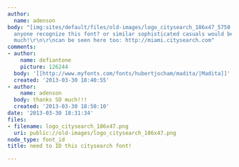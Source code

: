 ```yaml
---
author:
  name: adenson
body: "[img:sites/default/files/old-images/logo_citysearch_186x47_5750.png]\r\n\r\nhi,
  anyone recognize this font? or similar sophisticated casuals would be great. thanks
  much!\r\n\r\ncan be seen here too: http://miami.citysearch.com"
comments:
- author:
    name: defiantone
    picture: 126244
  body: '[[http://www.myfonts.com/fonts/hubertjocham/madita/|Madita]]'
  created: '2013-03-30 18:40:55'
- author:
    name: adenson
  body: thanks SO much!!!
  created: '2013-03-30 18:50:10'
date: '2013-03-30 18:31:34'
files:
- filename: logo_citysearch_186x47.png
  uri: public://old-images/logo_citysearch_186x47.png
node_type: font_id
title: need to ID this citysearch font!

---
```

